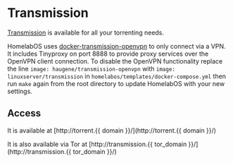 # Transmission

[Transmission](https://transmissionbt.com/) is available for all your torrenting needs.

HomelabOS uses [docker-transmission-openvpn](https://github.com/haugene/docker-transmission-openvpn) to only connect via a VPN. It includes Tinyproxy on port 8888 to provide proxy services over the OpenVPN client connection. To disable the OpenVPN functionality replace the line `image: haugene/transmission-openvpn` with `image: linuxserver/transmission` in `homelabos/templates/docker-compose.yml` then run `make` again from the root directory to update HomelabOS with your new settings. 

## Access

It is available at [http://torrent.{{ domain }}/](http://torrent.{{ domain }}/)

It is also available via Tor at [http://transmission.{{ tor_domain }}/](http://transmission.{{ tor_domain }}/)